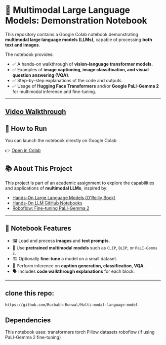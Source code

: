 # 🤖 Multimodal Large Language Models: Demonstration Notebook

This repository contains a Google Colab notebook demonstrating **multimodal large language models (LLMs)**, capable of processing **both text and images**.

The notebook provides:
- ✅ A hands-on walkthrough of **vision-language transformer models**.
- ✅ Examples of **image captioning, image classification, and visual question answering (VQA)**.
- ✅ Step-by-step explanations of the code and outputs.
- ✅ Usage of **Hugging Face Transformers** and/or **Google PaLI-Gemma 2** for multimodal inference and fine-tuning.

---
## [Video Walkthrough](https://youtu.be/tEwnSdtL5X4)

## 🚀 **How to Run**

You can launch the notebook directly on Google Colab:

👉 [Open in Colab](https://colab.research.google.com/drive/1zjaNcJLqqSmJYn8Z6Jqi3t4ATNNp4oWs?usp=sharing)


## 📚 **About This Project**

This project is part of an academic assignment to explore the capabilities and applications of **multimodal LLMs**, inspired by:

- [Hands-On Large Language Models (O'Reilly Book)](https://learning.oreilly.com/library/view/hands-on-large-language/9781098150952/ch09.html)
- [Hands-On LLM GitHub Notebooks](https://github.com/HandsOnLLM/Hands-On-Large-Language-Models/blob/main/chapter09/Chapter%209%20-%20Multimodal%20Large%20Language%20Models.ipynb)
- [Roboflow: Fine-tuning PaLI-Gemma 2](https://blog.roboflow.com/fine-tune-paligemma-2/)

---

## 📝 **Notebook Features**

- 🖼️ Load and process **images** and **text prompts**.
- 🔗 Use **pretrained multimodal models** such as `CLIP`, `BLIP`, or `PaLI-Gemma 2`.
- 🏗️ Optionally **fine-tune** a model on a small dataset.
- 🎯 Perform inference on **caption generation, classification, VQA**.
- 🗣️ Includes **code walkthrough explanations** for each block.

---

## clone this repo:

```bash
https://github.com/Rushabh-Runwal/Multi-modal-language-model
```

## Dependencies
This notebook uses:
transformers
torch
Pillow
datasets
roboflow (if using PaLI-Gemma 2 fine-tuning)


